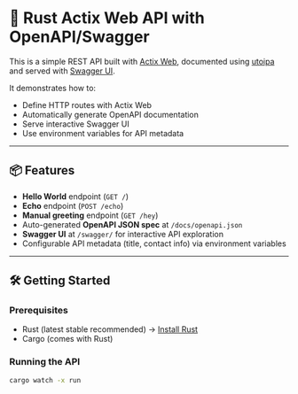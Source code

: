 # 🚀 Rust Actix Web API with OpenAPI/Swagger

This is a simple REST API built with [Actix Web](https://actix.rs/), documented using [utoipa](https://docs.rs/utoipa) and served with [Swagger UI](https://docs.rs/utoipa-swagger-ui).

It demonstrates how to:
- Define HTTP routes with Actix Web
- Automatically generate OpenAPI documentation
- Serve interactive Swagger UI
- Use environment variables for API metadata

---

## 📦 Features

- **Hello World** endpoint (`GET /`)
- **Echo** endpoint (`POST /echo`)
- **Manual greeting** endpoint (`GET /hey`)
- Auto-generated **OpenAPI JSON spec** at `/docs/openapi.json`
- **Swagger UI** at `/swagger/` for interactive API exploration
- Configurable API metadata (title, contact info) via environment variables

---

## 🛠️ Getting Started

### Prerequisites
- Rust (latest stable recommended) → [Install Rust](https://www.rust-lang.org/tools/install)
- Cargo (comes with Rust)

### Running the API

```bash
cargo watch -x run
